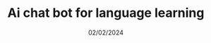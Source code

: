 ---
title: 'Ai chat bot for language learning'
description: 'I developed this project with FastAPI backend and vanilla js frontend. The LLM model is with chatGPT and the voice models are a mixed of several model'
media: './media/chat-bot.gif'
alt: 'AI Chat bot language learning gif'
date: 02/02/2024 
category: [Webapp,LLM,AI,ads]
frontpage: true
skill: [Python,Javascript,CSS,FastAPI,LLM,GCP]
link: ''
---